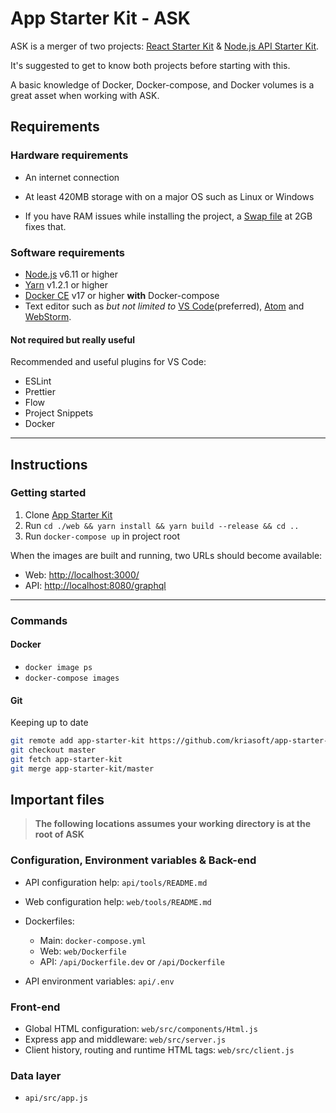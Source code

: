 # App Starter Kit - ASK

ASK is a merger of two projects: [React Starter Kit](https://github.com/kriasoft/react-starter-kit) & [Node.js API Starter Kit](https://github.com/kriasoft/nodejs-api-starter).

It's suggested to get to know both projects before starting with this.

A basic knowledge of Docker, Docker-compose, and Docker volumes is a great asset when working with ASK.

## Requirements

### Hardware requirements

- An internet connection
- At least 420MB storage with on a major OS such as Linux or Windows

- If you have RAM issues while installing the project, a [Swap file](https://www.digitalocean.com/community/tutorials/how-to-add-swap-space-on-ubuntu-16-04) at 2GB fixes that.

### Software requirements

- [Node.js](https://nodejs.org/en/) v6.11 or higher
- [Yarn](https://yarnpkg.com/en/) v1.2.1 or higher
- [Docker CE](https://docs.docker.com/engine/installation/) v17 or higher **with** Docker-compose
- Text editor such as _but not limited to_ [VS Code](https://code.visualstudio.com/)(preferred), [Atom](https://atom.io/) and [WebStorm](https://www.jetbrains.com/webstorm/).

#### Not required but really useful

Recommended and useful plugins for VS Code:

- ESLint
- Prettier
- Flow
- Project Snippets
- Docker


___

## Instructions

### Getting started

1. Clone [App Starter Kit](https://github.com/kriasoft/app-starter-kit.git)
1. Run `cd ./web && yarn install && yarn build --release && cd ..`
1. Run `docker-compose up` in project root

When the images are built and running, two URLs should become available:

- Web: [http://localhost:3000/](http://localhost:3000/) 
- API: [http://localhost:8080/graphql](http://localhost:8080/graphql)

___

### Commands

#### Docker

- `docker image ps`
- `docker-compose images`

#### Git

Keeping up to date

```bash
git remote add app-starter-kit https://github.com/kriasoft/app-starter-kit.git
git checkout master
git fetch app-starter-kit
git merge app-starter-kit/master
```

## Important files

> **The following locations assumes your working directory is at the root of ASK**

### Configuration, Environment variables & Back-end

- API configuration help: `api/tools/README.md`
- Web configuration help: `web/tools/README.md`

- Dockerfiles:
  - Main: `docker-compose.yml`
  - Web: `web/Dockerfile` 
  - API: `/api/Dockerfile.dev` or `/api/Dockerfile`
- API environment variables: `api/.env`

### Front-end

- Global HTML configuration: `web/src/components/Html.js`
- Express app and middleware: `web/src/server.js`
- Client history, routing and runtime HTML tags: `web/src/client.js`

### Data layer

- `api/src/app.js`
